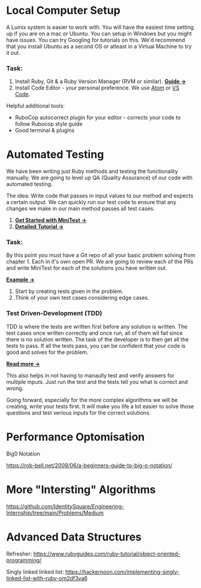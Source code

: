 # Local Computer Setup

A Luinix system is easier to work with. You will have the easiest time setting up if you are on a mac or Ubuntu. 
You can setup in Windows but you might have issues. You can try Googling for tutorials on this. We'd recommend that you install Ubuntu as a second OS or atleast in a Virtual Machine to try it out. 

### Task:

1. Install Ruby, Git & a Ruby Version Manager (RVM or similar). **[Guide →](http://www.installrails.com)**
2. Install Code Editor - your personal preference. We use [Atom](https://atom.io) or [VS Code](https://code.visualstudio.com). 

Helpful additional tools:
* RuboCop autocorrect plugin for your editor - corrects your code to follow Rubocop style guide
* Good terminal & plugins

# Automated Testing

We have been writing just Ruby methods and testing the functionality manually. We are going to level up QA (Quality Assurance) of our code with automated testing. 

The idea: Write code that passes in input values to our method and expects a certain output. We can quickly run our test code to ensure that any changes we make in our main method passes all test cases. 

1. **[Get Started with MiniTest →](https://semaphoreci.com/community/tutorials/getting-started-with-minitest)**
2. **[Detailed Tutorial →](https://launchschool.com/blog/assert-yourself-an-introduction-to-minitest)**

### Task:
By this point you must have a Git repo of all your basic problem solving from chapter 1. Each in it's own open PR. 
We are going to review each of the PRs and write MiniTest for each of the solutions you have written out. 

**[Example →](https://gist.github.com/danielpaul/f73a7779360d14c81dd9de111931bf82)**

1. Start by creating tests given in the problem.
2. Think of your own test cases considering edge cases. 

### Test Driven-Development (TDD)

TDD is where the tests are written first before any solution is written. The test cases once written correctly and once run, all of them wil fail since there is no solution written. The task of the developer is to then get all the tests to pass. If all the tests pass, you can be confident that your code is good and solves for the problem. 

**[Read more →](https://www.guru99.com/test-driven-development.html)**

This also helps in not having to manaully test and verify answers for multiple inputs. Just run the test and the tests tell you what is correct and wrong. 

Going forward, especially for the more complex algorithms we will be creating, write your tests first. It will make you life a lot easier to solve those questions and test verious inputs for the correct solutions.


# Performance Optomisation
Big0 Notation

https://rob-bell.net/2009/06/a-beginners-guide-to-big-o-notation/

# More "Intersting" Algorithms
https://github.com/IdentitySquare/Engineering-Internship/tree/main/Problems/Medium


# Advanced Data Structures

Refresher: https://www.rubyguides.com/ruby-tutorial/object-oriented-programming/


Singly linked linked list: https://hackernoon.com/implementing-singly-linked-list-with-ruby-om2df3ya6
